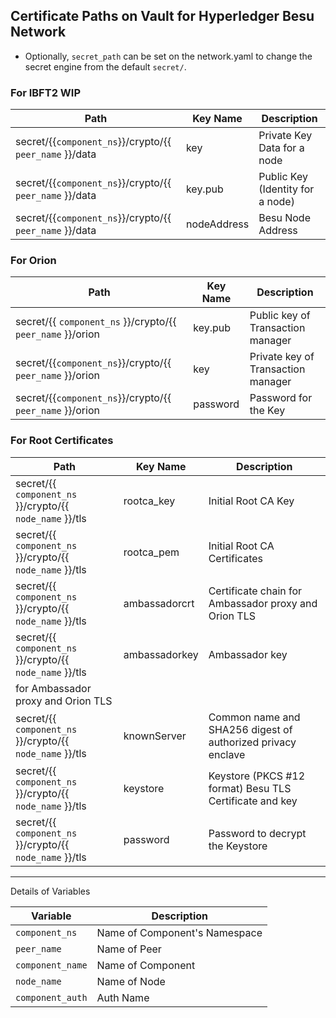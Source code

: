 Certificate Paths on Vault for Hyperledger Besu Network
-------------------------------------------------------

* Optionally, `secret_path` can be set on the network.yaml to change the secret engine from the default `secret/`.

### For IBFT2 WIP

| Path                                                                              | Key Name               | Description         |
|-----------------------------------------------------------------------------------|-------------------------------|--------------|
| secret/{{`component_ns`}}/crypto/{{ `peer_name` }}/data                         | key                       | Private Key Data for a node   |
| secret/{{`component_ns`}}/crypto/{{ `peer_name` }}/data                         | key.pub                      | Public Key (Identity for a node)  |
| secret/{{`component_ns`}}/crypto/{{ `peer_name` }}/data                         | nodeAddress                       | Besu Node Address     |

### For Orion

| Path                                                                           | Key Name               | Description         |
|--------------------------------------------------------------------------------|-------------------------------|--------------|
| secret/{{ `component_ns` }}/crypto/{{ `peer_name` }}/orion               | key.pub                        | Public key of Transaction manager |
| secret/{{`component_ns`}}/crypto/{{ `peer_name` }}/orion                 | key                        | Private key of Transaction manager |
| secret/{{`component_ns`}}/crypto/{{ `peer_name` }}/orion | password  | Password for the Key |


### For Root Certificates

| Path                                                                         | Key Name               | Description         |
|------------------------------------------------------------------------------|-------------------------------|--------------|
| secret/{{ `component_ns` }}/crypto/{{ `node_name` }}/tls                       | rootca_key                        | Initial Root CA Key  |
| secret/{{ `component_ns` }}/crypto/{{ `node_name` }}/tls                       | rootca_pem                        | Initial Root CA Certificates  |
| secret/{{ `component_ns` }}/crypto/{{ `node_name` }}/tls                       | ambassadorcrt                 | Certificate chain for Ambassador proxy and Orion TLS |
| secret/{{ `component_ns` }}/crypto/{{ `node_name` }}/tls                       | ambassadorkey                 | Ambassador key  |
for Ambassador proxy and Orion TLS |
| secret/{{ `component_ns` }}/crypto/{{ `node_name` }}/tls                       | knownServer                 | Common name and SHA256 digest of authorized privacy enclave  |
| secret/{{ `component_ns` }}/crypto/{{ `node_name` }}/tls                       | keystore                 | Keystore (PKCS #12 format) Besu TLS Certificate and key   |
| secret/{{ `component_ns` }}/crypto/{{ `node_name` }}/tls                       | password                 | Password to decrypt the Keystore  |


------------------------------------------------------------------------------------------------


Details of Variables

| Variable | Description |
|-------------------------------|--------------|
|`component_ns` | Name of Component's Namespace |
|`peer_name` | Name of Peer  | 
|`component_name` | Name of Component  | 
|`node_name` | Name of Node   |
|`component_auth` | Auth Name |